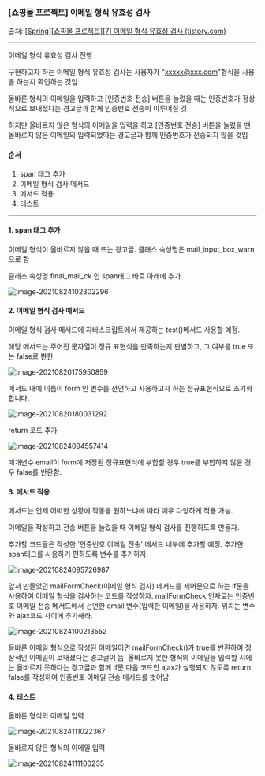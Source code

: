### [쇼핑몰 프로젝트] 이메일 형식 유효성 검사

출처: [[Spring\][쇼핑몰 프로젝트][7] 이메일 형식 유효성 검사 (tistory.com)](https://kimvampa.tistory.com/116?category=771727)

---

이메일 형식 유효성 검사 진행 

구현하고자 하는 이메일 형식 유효성 검사는 사용자가 "xxxxx@xxx.com"형식을 사용을 하는지 확인하는 것임

올바른 형식의 이메일을 입력하고  [인증번호 전송] 버튼을 눌렀을 때는 인증번호가 정상적으로 보내졌다는 경고글과 함께 인증번호 전송이 이루어질 것. 

하지만 올바르지 않은 형식의 이메일을 입력을 하고 [인증번호 전송] 버튼을 눌렀을 땐 올바르지 않은 이메일의 입력되었따는 경고글과 함께 인증번호가 전송되지 않을 것임



#### 순서

1. span 태그 추가
2. 이메일 형식 검사 메서드
3. 메서드 적용
4. 테스트 

---

#### 1. span 태그 추가

이메일 형식이 올바르지 않을 때 뜨는 경고글.  클래스 속성명은 mail_input_box_warn으로 함

클래스 속성명 final_mail_ck 인 span태그 바로 아래에 추가.

![image-20210824102302296](https://user-images.githubusercontent.com/82528589/132145962-b7fbfcc7-5fb7-452b-b6f2-a040eef8db0a.png)



#### 2. 이메일 형식 검사 메서드

이메일 형식 검사 메서드에 자바스크립트에서 제공하는 test()메서드 사용할 예정.

해당 메서드는 주어진 문자열이 정규 표현식을 만족하는지 판별하고, 그 여부를 true 또는 false로 봔한 

![image-20210820175950859](https://user-images.githubusercontent.com/82528589/132145978-dc9f753e-404e-491f-922e-b938bc88ac0a.png)



메서드 내에 이름이 form 인 변수를 선언하고 사용하고자 하는 정규표현식으로 초기화합니다. 

![image-20210820180031292](https://user-images.githubusercontent.com/82528589/132146004-a8e5e21e-b241-4bef-b649-8356969bd441.png)


return 코드 추가

![image-20210824094557414](https://user-images.githubusercontent.com/82528589/132146013-8271cdcd-4c64-47d7-9381-b88faa8646e3.png)

매개변수 email이 form에 저장된 정규표현식에 부합할 경우 true를 부합하지 않을 경우 false를 반환함.



#### 3. 메서드 적용

메서드는 언제 어떠한 상황에 작동을 원하느냐에 따라 매우 다양하게 적용 가능. 

이메일을 작성하고 전송 버튼을 눌렀을 때 이메일 형식 검사를 진행하도록 만들자. 

추가할 코드들은 작성한 '인증번호 이메일 전송' 메서드 내부에 추가할 예정. 추가한 span태그를 사용하기 편하도록 변수를 추가하자.

![image-20210824095726987](https://user-images.githubusercontent.com/82528589/132146022-17662493-d606-486a-b4f6-aacee2a83ff3.png)

앞서 만들었던 mailFormCheck(이메일 형식 검사) 메서드를 제어문으로 하는 if문을 사용하여 이메일 형식을 검사하는 코드를 작성하자. mailFormCheck 인자로는 인증번호 이메일 전송 메서드에서 선언한 email 변수(입력한 이메일)을 사용하자. 위치는 변수와 ajax코드 사이에 추가해라. 

![image-20210824100213552](https://user-images.githubusercontent.com/82528589/132146029-d85ca6a6-dec3-455b-b0a3-02fa9c5ccfcb.png)

올바른 이메일 형식으로 작성된 이메일이면 mailFormCheck()가 true를 반환하여 정상적인 이메일이 보내졌다는 경고글이 뜸. 올바르지 못한 형식의 이메일을 입력할 시에는 올바르지 못하다는 경고글과 함께 if문 다음 코드인 ajax가 실행되지 않도록 return false를 작성하여 인증번호 이메일 전송 메서드를 벗어남. 



#### 4. 테스트

올바른 형식의 이메일 입력 

![image-20210824111022367](https://user-images.githubusercontent.com/82528589/132146035-822cc73c-09f7-4ea2-b4a4-c038886ec65d.png)



올바르지 않은 형식의 이메일 입력

![image-20210824111100235](https://user-images.githubusercontent.com/82528589/132146041-bf7ffd2d-841b-46c6-b7aa-306508955be5.png)

